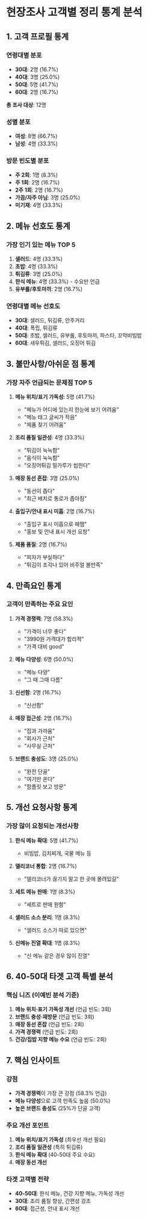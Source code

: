 # 현장조사 고객별 정리 통계 분석

## 1. 고객 프로필 통계

### 연령대별 분포
- **30대**: 2명 (16.7%)
- **40대**: 3명 (25.0%)
- **50대**: 5명 (41.7%)
- **60대**: 2명 (16.7%)

**총 조사 대상**: 12명

### 성별 분포
- **여성**: 8명 (66.7%)
- **남성**: 4명 (33.3%)

### 방문 빈도별 분포
- **주 2회**: 1명 (8.3%)
- **주 1회**: 2명 (16.7%)
- **2주 1회**: 2명 (16.7%)
- **가끔/자주 아님**: 3명 (25.0%)
- **미기재**: 4명 (33.3%)

## 2. 메뉴 선호도 통계

### 가장 인기 있는 메뉴 TOP 5
1. **샐러드**: 4명 (33.3%)
2. **초밥**: 4명 (33.3%)
3. **튀김류**: 3명 (25.0%)
4. **한식 메뉴**: 4명 (33.3%) - 수요만 언급
5. **유부롤/후토마끼**: 2명 (16.7%)

### 연령대별 메뉴 선호도
- **30대**: 샐러드, 튀김류, 안주거리
- **40대**: 폭립, 튀김류
- **50대**: 초밥, 샐러드, 유부롤, 후토마끼, 파스타, 꼬막비빔밥
- **60대**: 새우튀김, 샐러드, 오징어 튀김

## 3. 불만사항/아쉬운 점 통계

### 가장 자주 언급되는 문제점 TOP 5
1. **메뉴 위치/표기 가독성**: 5명 (41.7%)
   - "메뉴가 어디에 있는지 한눈에 보기 어려움"
   - "메뉴 태그 글씨가 작음"
   - "제품 찾기 어려움"

2. **조리 품질 일관성**: 4명 (33.3%)
   - "튀김이 눅눅함"
   - "음식이 눅눅함"
   - "오징어튀김 밀가루가 씹힌다"

3. **매장 동선 혼잡**: 3명 (25.0%)
   - "동선이 좁다"
   - "최근 배치로 통로가 좁아짐"

4. **출입구/안내 표시 미흡**: 2명 (16.7%)
   - "출입구 표시 미흡으로 헤맴"
   - "홍보 및 안내 표시 개선 요청"

5. **제품 품질**: 2명 (16.7%)
   - "피자가 부실하다"
   - "튀김이 조각나 있어 비주얼 불만족"

## 4. 만족요인 통계

### 고객이 만족하는 주요 요인
1. **가격 경쟁력**: 7명 (58.3%)
   - "가격이 너무 좋다"
   - "3990원 가격대가 합리적"
   - "가격 대비 good"

2. **메뉴 다양성**: 6명 (50.0%)
   - "메뉴 다양"
   - "그 때 그때 다름"

3. **신선함**: 2명 (16.7%)
   - "신선함"

4. **매장 접근성**: 2명 (16.7%)
   - "집과 가까움"
   - "회사가 근처"
   - "사무실 근처"

5. **브랜드 충성도**: 3명 (25.0%)
   - "완전 단골"
   - "여기만 온다"
   - "팜플릿 보고 방문"

## 5. 개선 요청사항 통계

### 가장 많이 요청되는 개선사항
1. **한식 메뉴 확대**: 5명 (41.7%)
   - 비빔밥, 김치찌개, 국물 메뉴 등

2. **델리코너 통합**: 2명 (16.7%)
   - "델리코너가 끊기지 말고 한 곳에 몰려있길"

3. **세트 메뉴 판매**: 1명 (8.3%)
   - "세트로 판매 원함"

4. **샐러드 소스 분리**: 1명 (8.3%)
   - "샐러드 소스가 따로 있으면"

5. **신메뉴 진열 확대**: 1명 (8.3%)
   - "신 메뉴 같은 경우 많이 진열"

## 6. 40-50대 타겟 고객 특별 분석

### 핵심 니즈 (이예빈 분석 기준)
1. **메뉴 위치·표기 가독성 개선** (언급 빈도: 3회)
2. **브랜드 충성·재방문** (언급 빈도: 3회)
3. **매장 동선 혼잡** (언급 빈도: 2회)
4. **가격 경쟁력** (언급 빈도: 2회)
5. **건강/집밥 지향 메뉴 수요** (언급 빈도: 2회)

## 7. 핵심 인사이트

### 강점
- **가격 경쟁력**이 가장 큰 강점 (58.3% 언급)
- **메뉴 다양성**으로 고객 만족도 높음 (50.0%)
- **높은 브랜드 충성도** (25%가 단골 고객)

### 주요 개선 포인트
1. **메뉴 위치/표기 가독성** (최우선 개선 필요)
2. **조리 품질 일관성** (특히 튀김류)
3. **한식 메뉴 확대** (40-50대 주요 수요)
4. **매장 동선 개선**

### 타겟 고객별 전략
- **40-50대**: 한식 메뉴, 건강 지향 메뉴, 가독성 개선
- **30대**: 조리 품질 향상, 간편성 강조
- **60대**: 접근성, 안내 표시 개선
